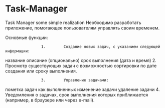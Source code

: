 # Task-Manager
Task Manager some simple realization
Необходимо разработать приложение, помогающее пользователям управлять своим временем.

 Основные функции:

                    1.        Создание новых задач, с указанием следующей информации:

название
описание (опционально)
срок выполнения (дата и время)
                    2.        Просмотр существующих задач с возможностью сортировки по дате создания или сроку выполнения.

                    3.        Управление задачами:

пометка задач как выполненных
изменение задачи
удаление задачи
                    4.        Уведомления о задачах, срок выполнения которых приближается (например, в браузере или через e-mail).
